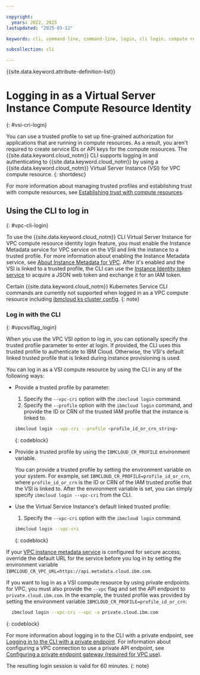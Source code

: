 ```yaml
---

copyright:
  years: 2022, 2025
lastupdated: "2025-03-12"

keywords: cli, command line, command-line, login, cli login, compute resource, compute resource identity, compute resource identities, vsi, vpc, trusted profiles, cri

subcollection: cli

---
```


{{site.data.keyword.attribute-definition-list}}

# Logging in as a Virtual Server Instance Compute Resource Identity
{: #vsi-cri-login}

You can use a trusted profile to set up fine-grained authorization for applications that are running in compute resources. As a result, you aren't required to create service IDs or API keys for the compute resources. The {{site.data.keyword.cloud_notm}} CLI supports logging in and authenticating to {{site.data.keyword.cloud_notm}} by using a {{site.data.keyword.cloud_notm}} Virtual Server Instance (VSI) for VPC compute resource.
{: shortdesc}

For more information about managing trusted profiles and establishing trust with compute resources, see [Establishing trust with compute resources](/docs/account?topic=account-create-trusted-profile&interface=ui#create-profile-compute).

## Using the CLI to log in
{: #vpc-cli-login}

To use the {{site.data.keyword.cloud_notm}} CLI Virtual Server Instance for VPC compute resource identity login feature, you must enable the Instance Metadata service for VPC service on the VSI and link the instance to a trusted profile. For more information about enabling the Instance Metadata service, see [About Instance Metadata for VPC](/docs/vpc?topic=vpc-imd-about&interface=ui). After it's enabled and the VSI is linked to a trusted profile, the CLI can use the [Instance Identity token service](/docs/vpc?topic=vpc-imd-about&interface=ui#imd-vpc-access-token) to acquire a JSON web token and exchange it for an IAM token.

Certain {{site.data.keyword.cloud_notm}} Kubernetes Service CLI commands are currently not supported when logged in as a VPC compute resource including [ibmcloud ks cluster config](/docs/containers?topic=containers-kubernetes-service-cli#cs_cluster_config).
{: note}

### Log in with the CLI
{: #vpcvsiflag_login}

When you use the VPC VSI option to log in, you can optionally specify the trusted profile parameter to enter at login. If provided, the CLI uses this trusted profile to authenticate to IBM Cloud. Otherwise, the VSI's default linked trusted profile that is linked during instance provisioning is used.

You can log in as a VSI compute resource by using the CLI in any of the following ways:

* Provide a trusted profile by parameter:
   1. Specify the `--vpc-cri` option with the `ibmcloud login` command.
   2. Specify the `--profile` option with the `ibmcloud login` command, and provide the ID or CRN of the trusted IAM profile that the instance is linked to.

   ```bash
   ibmcloud login --vpc-cri --profile <profile_id_or_crn_string>
   ```
   {: codeblock}

* Provide a trusted profile by using the `IBMCLOUD_CR_PROFILE` environment variable. 
  
   You can provide a trusted profile by setting the environment variable on your system. For example, set `IBMCLOUD_CR_PROFILE=profile_id_or_crn`, where `profile_id_or_crn` is the ID or CRN of the IAM trusted profile that the VSI is linked to. After the environment variable is set, you can simply specify `ibmcloud login --vpc-cri` from the CLI.

* Use the Virtual Service Instance's default linked trusted profile:
   1. Specify the `--vpc-cri` option with the `ibmcloud login` command.

   ```bash
   ibmcloud login --vpc-cri
   ```
   {: codeblock}

If your [VPC instance metadata service](/docs/vpc?topic=vpc-imd-about) is configured for secure access, override the default URL for the service before you log in by setting the environment variable `IBMCLOUD_CR_VPC_URL=https://api.metadata.cloud.ibm.com`.

If you want to log in as a VSI compute resource by using private endpoints for VPC, you must also provide the ``--vpc`` flag
and set the API endpoint to ``private.cloud.ibm.com``. In the example, the trusted profile was provided by setting the environment variable `IBMCLOUD_CR_PROFILE=profile_id_or_crn`:
 ```bash
   ibmcloud login --vpc-cri --vpc -a private.cloud.ibm.com
   ```
   {: codeblock}

For more information about logging in to the CLI with a private endpoint, see [Logging in to the CLI with a private endpoint](/docs/cli?topic=cli-service-connection#cli-private-vpc). For information about configuring a VPC connection to use a private API endpoint, see [Configuring a private endpoint gateway (required for VPC use)](/docs/cli?topic=cli-service-connection#cli-private-vpc).

The resulting login session is valid for 60 minutes.
{: note}

